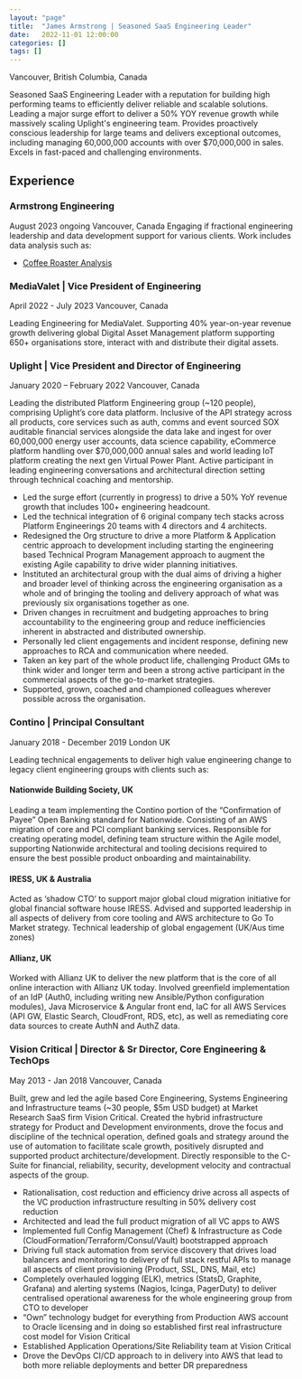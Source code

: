 ```yaml
---
layout: "page"
title:  "James Armstrong | Seasoned SaaS Engineering Leader"
date:   2022-11-01 12:00:00
categories: []
tags: []
---
```


Vancouver, British Columbia, Canada

Seasoned SaaS Engineering Leader with a reputation for building high performing teams to efficiently deliver reliable and scalable solutions. Leading a major surge effort to deliver a 50% YOY revenue growth while massively scaling Uplight's engineering team. Provides proactively conscious leadership for large teams and delivers exceptional outcomes, including managing 60,000,000 accounts with over $70,000,000 in sales. Excels in fast-paced and challenging environments.

## Experience
### Armstrong Engineering
August 2023 ongoing
Vancouver, Canada
Engaging if fractional engineering leadership and data development support for various clients. Work includes data analysis such as:
- [Coffee Roaster Analysis](/roasters.html)

### MediaValet | Vice President of Engineering
April 2022 - July 2023
Vancouver, Canada

Leading Engineering for MediaValet. Supporting 40% year-on-year revenue growth delivering global Digital Asset Management platform supporting 650+ organisations store, interact with and distribute their digital assets.

### Uplight | Vice President and Director of Engineering
January 2020 – February 2022
Vancouver, Canada

Leading the distributed Platform Engineering group (~120 people), comprising Uplight’s core data platform. Inclusive of the API strategy across all products, core services such as auth, comms and event sourced SOX auditable financial services alongside the data lake and ingest for over 60,000,000 energy user accounts, data science capability, eCommerce platform handling over $70,000,000 annual sales and world leading IoT platform creating the next gen Virtual Power Plant. Active participant in leading engineering conversations and architectural direction setting through technical coaching and mentorship.

* Led the surge effort (currently in progress) to drive a 50% YoY revenue growth that includes 100+ engineering headcount.
* Led the technical integration of 6 original company tech stacks across Platform Engineerings 20 teams with 4 directors and 4 architects.
* Redesigned the Org structure to drive a more Platform & Application centric approach to development including starting the engineering based Technical Program Management approach to augment the existing Agile capability to drive wider planning initiatives.
* Instituted an architectural group with the dual aims of driving a higher and broader level of thinking across the engineering organisation as a whole and of bringing the tooling and delivery approach of what was previously six organisations together as one.
* Driven changes in recruitment and budgeting approaches to bring accountability to the engineering group and reduce inefficiencies inherent in abstracted and distributed ownership.
* Personally led client engagements and incident response, defining new approaches to RCA and communication where needed.
* Taken an key part of the whole product life, challenging Product GMs to think wider and longer term and been a strong active participant in the commercial aspects of the go-to-market strategies.
* Supported, grown, coached and championed colleagues wherever possible across the organisation.

### Contino | Principal Consultant
January 2018 - December 2019
London UK

Leading technical engagements to deliver high value engineering change to legacy client engineering groups with clients such as:
#### Nationwide Building Society, UK
Leading a team implementing the Contino portion of the “Confirmation of Payee” Open Banking standard for Nationwide. Consisting of an AWS migration of core and PCI compliant banking services. Responsible for creating operating model, defining team structure within the Agile model, supporting Nationwide architectural and tooling decisions required to ensure the best possible product onboarding and maintainability.
#### IRESS, UK & Australia
Acted as ‘shadow CTO’ to support major global cloud migration initiative for global financial software house IRESS. Advised and supported leadership in all aspects of delivery from core tooling and AWS architecture to Go To Market strategy. Technical leadership of global engagement (UK/Aus time zones)
#### Allianz, UK
Worked with Allianz UK to deliver the new platform that is the core of all online interaction with Allianz UK today. Involved greenfield implementation of an IdP (Auth0, including writing new Ansible/Python configuration modules), Java Microservice & Angular front end, IaC for all AWS Services (API GW, Elastic Search, CloudFront, RDS, etc), as well as remediating core data sources to create AuthN and AuthZ data.

### Vision Critical | Director & Sr Director, Core Engineering & TechOps
May 2013 - Jan 2018
Vancouver, Canada

Built, grew and led the agile based Core Engineering, Systems Engineering and Infrastructure teams (~30 people, $5m USD budget) at Market Research SaaS firm Vision Critical. Created the hybrid infrastructure strategy for Product and Development environments, drove the focus and discipline of the technical operation, defined goals and strategy around the use of automation to facilitate scale growth, positively disrupted and supported product architecture/development. Directly responsible to the C-Suite for financial, reliability, security, development velocity and contractual aspects of the group.

* Rationalisation, cost reduction and efficiency drive across all aspects of the VC production infrastructure resulting in 50% delivery cost reduction
* Architected and lead the full product migration of all VC apps to AWS
* Implemented full Config Management (Chef) & Infrastructure as Code (CloudFormation/Terraform/Consul/Vault) bootstrapped approach
* Driving full stack automation from service discovery that drives load balancers and monitoring to delivery of full stack restful APIs to manage all aspects of client provisioning (Product, SSL, DNS, Mail, etc)
* Completely overhauled logging (ELK), metrics (StatsD, Graphite, Grafana) and alerting systems (Nagios, Icinga, PagerDuty) to deliver centralised operational awareness for the whole engineering group from CTO to developer
* “Own” technology budget for everything from Production AWS account to Oracle licensing and in doing so established first real infrastructure cost model for Vision Critical
* Established Application Operations/Site Reliability team at Vision Critical
* Drove the DevOps CI/CD approach to in delivery into AWS that lead to both more reliable deployments and better DR preparedness
